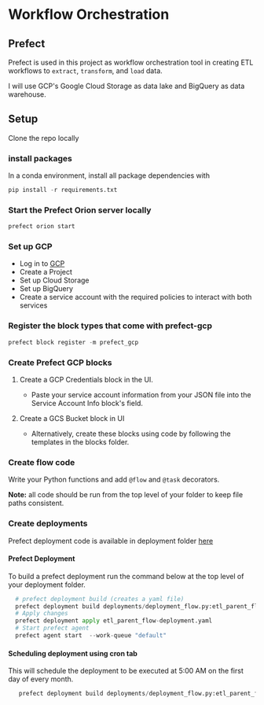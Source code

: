 # Workflow Orchestration

## Prefect

Prefect is used in this project as workflow orchestration tool in creating ETL workflows to `extract`, `transform`, and `load` data.

I will use GCP's Google Cloud Storage as data lake and BigQuery as data warehouse.

## Setup

Clone the repo locally

### install packages

In a conda environment, install all package dependencies with

```Python
pip install -r requirements.txt
```

### Start the Prefect Orion server locally

```python
prefect orion start
```

### Set up GCP

- Log in to [GCP](<https://cloud.google.com/>)
- Create a Project
- Set up Cloud Storage
- Set up BigQuery
- Create a service account with the required policies to interact with both services

### Register the block types that come with prefect-gcp

```python
prefect block register -m prefect_gcp
```

### Create Prefect GCP blocks

1) Create a GCP Credentials block in the UI.

   - Paste your service account information from your JSON file into the Service Account Info block's field.

2) Create a GCS Bucket block in UI

   - Alternatively, create these blocks using code by following the templates in the blocks folder.

### Create flow code

Write your Python functions and add `@flow` and `@task` decorators.

**Note:** all code should be run from the top level of your folder to keep file paths consistent.

### Create deployments

Prefect deployment code is available in deployment folder [here](./deployments/deployment_flow.py)

#### Prefect Deployment

To build a prefect deployment run the command below at the top level of your deployment folder.

 ```python
   # prefect deployment build (creates a yaml file)
   prefect deployment build deployments/deployment_flow.py:etl_parent_flow -n "Pyspark-ETL"
   # Apply changes
   prefect deployment apply etl_parent_flow-deployment.yaml
   # Start prefect agent
   prefect agent start  --work-queue "default"  
 ```

#### Scheduling deployment using cron tab

This will schedule the deployment to be executed at 5:00 AM on the first day of every month.

```python
   prefect deployment build deployments/deployment_flow.py:etl_parent_flow -n "Pyspark-ETL" --cron "0 5 1 * *" -a    
```
